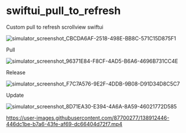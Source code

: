 # swiftui_pull_to_refresh
Custom pull to refresh scrollview swiftui 

![simulator_screenshot_CBCDA6AF-2518-498E-BB8C-571C15D875F1](https://user-images.githubusercontent.com/87700277/138911559-7aa78623-0df9-4252-990b-dac94cea56d9.png)

Pull

![simulator_screenshot_96371E84-F8CF-4AD5-B6A6-4696B731CC4E](https://user-images.githubusercontent.com/87700277/138911918-ee566f82-9400-4f00-86ad-046e38890d9e.png)

Release

![simulator_screenshot_F7C7A576-9E2F-4DDB-9B08-D91D34D8C5C7](https://user-images.githubusercontent.com/87700277/138911971-a6d86f93-e35f-404e-b253-e10b30a42bb0.png)

Update

![simulator_screenshot_8D71EA30-E394-4A6A-8A59-46021772D585](https://user-images.githubusercontent.com/87700277/138911957-2f5916a2-146b-4867-a6d2-209bf1eacd06.png)



https://user-images.githubusercontent.com/87700277/138912446-446dc1be-b7a6-43fe-af69-dc66404d72f7.mp4

